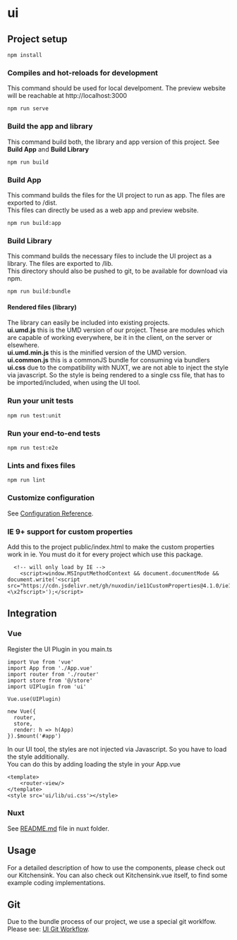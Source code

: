 # ui

## Project setup
```
npm install
```

### Compiles and hot-reloads for development
This command should be used for local develpoment. The preview website will be reachable at http://localhost:3000
```
npm run serve
```

### Build the app and library
This command build both, the library and app version of this project. See **Build App** and **Build Library**
```
npm run build
```

### Build App
This command builds the files for the UI project to run as app. The files are exported to /dist.  
This files can directly be used as a web app and preview website.
```
npm run build:app
```

### Build Library
This command builds the necessary files to include the UI project as a library. The files are exported to /lib.  
This directory should also be pushed to git, to be available for download via npm.
```
npm run build:bundle
```

#### Rendered files (library)
The library can easily be included into existing projects.  
**ui.umd.js** this is the UMD version of our project. These are modules which are capable of working everywhere, be it in the client, on the server or elsewhere.  
**ui.umd.min.js** this is the minified version of the UMD version.  
**ui.common.js** this is a commonJS bundle for consuming via bundlers  
**ui.css** due to the compatibility with NUXT, we are not able to inject the style via javascript. So the style is being rendered to a single css file, that has to be imported/included, when using the UI tool.

### Run your unit tests
```
npm run test:unit
```

### Run your end-to-end tests
```
npm run test:e2e
```

### Lints and fixes files
```
npm run lint
```

### Customize configuration
See [Configuration Reference](https://cli.vuejs.org/config/).

### IE 9+ support for custom properties
Add this to the project public/index.html to make the custom properties work in ie.
You must do it for every project which use this package.
```
  <!-- will only load by IE -->
    <script>window.MSInputMethodContext && document.documentMode && document.write('<script src="https://cdn.jsdelivr.net/gh/nuxodin/ie11CustomProperties@4.1.0/ie11CustomProperties.min.js"><\x2fscript>');</script>
```

## Integration

### Vue
Register the UI Plugin in you main.ts  
```
import Vue from 'vue'
import App from './App.vue'
import router from './router'
import store from '@/store'
import UIPlugin from 'ui'

Vue.use(UIPlugin)

new Vue({
  router,
  store,
  render: h => h(App)
}).$mount('#app')
```

In our UI tool, the styles are not injected via Javascript. So you have to load the style additionally.  
You can do this by adding loading the style in your App.vue  
```
<template>
    <router-view/>
</template>
<style src='ui/lib/ui.css'></style>
```

### Nuxt
See [README.md](nuxt/README.md) file in nuxt folder.

## Usage

For a detailed description of how to use the components, please check out our Kitchensink.
You can also check out Kitchensink.vue itself, to find some example coding implementations.

## Git

Due to the bundle process of our project, we use a special git worklfow.
Please see: [UI Git Workflow](https://ais.anexia-it.com/pages/viewpage.action?pageId=69967415).